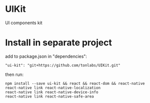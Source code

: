 # UIKit
UI components kit

# Install in separate project
add to package.json in "dependencies":
```
"ui-kit": "git+https://github.com/tonlabs/UIKit.git"
```

then run:
```
npm install --save ui-kit && react && react-dom && react-native
react-native link react-native-localization
react-native link react-native-device-info
react-native link react-native-safe-area
```

